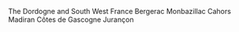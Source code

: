 The Dordogne and South West France
Bergerac 
Monbazillac
Cahors 
Madiran 
Côtes de Gascogne 
Jurançon
